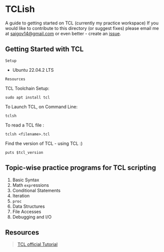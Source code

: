 # TCLish
A guide to getting started on TCL (currently my practice workspace)
If you would like to contribute to this directory (or suggest fixes) please email me at <saigov14@gmail.com> or even better - create an [issue](https://github.com/govardhnn/TCLish/issues/new).
## Getting Started with TCL
```Setup``` 
* Ubuntu 22.04.2 LTS 

```Resources```  


TCL Toolchain Setup:

    sudo apt install tcl

To Launch TCL, on Command Line:
    
    tclsh

To read a TCL file :

    tclsh <filename>.tcl

Find the version of TCL - using TCL :)

    puts $tcl_version

## Topic-wise practice programs for TCL scripting
1. Basic Syntax
2. Math `expr`essions 
3. Conditional Statements
4. Iteration
5. `proc`
6. Data Structures
7. File Accesses
8. Debugging and I/O
####

## Resources
> [TCL official Tutorial](https://www.tcl.tk/man/tcl8.5/tutorial/tcltutorial.html)
